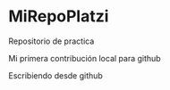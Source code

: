 # MiRepoPlatzi
Repositorio de practica

Mi primera contribución local para github

Escribiendo desde github
